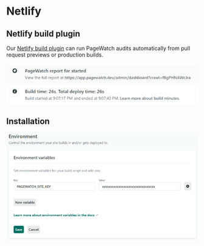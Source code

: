 # Netlify

## Netlify build plugin

Our [Netlify build plugin](https://github.com/pagewatchdev/netlify-build-plugin-pagewatch) can run PageWatch audits automatically from pull request previews or production builds.

![An image](./netlify-build.png)

## Installation
![An image](./netlify-env-variables.png)
